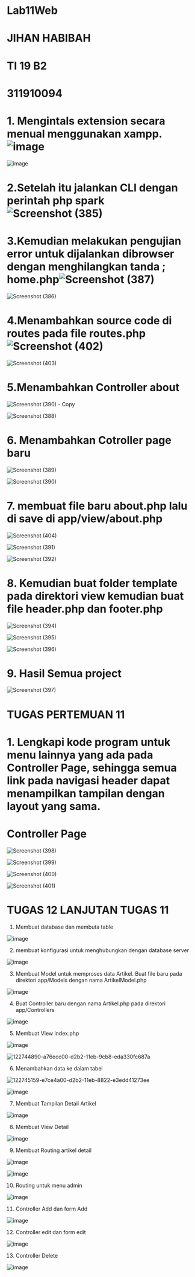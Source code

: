 # Lab11Web
# JIHAN HABIBAH
# TI 19 B2
# 311910094

# 1. Mengintals extension secara menual menggunakan xampp.![image](https://user-images.githubusercontent.com/81579730/121798714-0a78b700-cc52-11eb-8056-193908493953.png)
![image](https://user-images.githubusercontent.com/81579730/121798738-267c5880-cc52-11eb-9ca9-ee2bccb95162.png)
# 2.Setelah itu jalankan CLI dengan perintah php spark![Screenshot (385)](https://user-images.githubusercontent.com/81568032/121797336-c4b7f080-cc49-11eb-9367-6b385df76faf.png)
# 3.Kemudian melakukan pengujian error untuk dijalankan dibrowser dengan menghilangkan tanda ; home.php![Screenshot (387)](https://user-images.githubusercontent.com/81568032/121797410-3f810b80-cc4a-11eb-8a0e-eef306f0430d.png)
![Screenshot (386)](https://user-images.githubusercontent.com/81568032/121797424-50318180-cc4a-11eb-9f58-c216ecc01f09.png)
# 4.Menambahkan source code di routes pada file routes.php![Screenshot (402)](https://user-images.githubusercontent.com/81568032/121797581-46f4e480-cc4b-11eb-921f-5f9fe2d55e8a.png)
![Screenshot (403)](https://user-images.githubusercontent.com/81568032/121797584-4a886b80-cc4b-11eb-9713-22ffa78a04e6.png)
# 5.Menambahkan Controller about
![Screenshot (390) - Copy](https://user-images.githubusercontent.com/81568032/121797716-3b55ed80-cc4c-11eb-8f7c-b19945bb8a2d.png)


![Screenshot (388)](https://user-images.githubusercontent.com/81568032/121797633-b074f300-cc4b-11eb-870d-492b2e65d0c2.png)

# 6. Menambahkan Cotroller page baru
![Screenshot (389)](https://user-images.githubusercontent.com/81568032/121797734-59bbe900-cc4c-11eb-8642-56c856f9ed4a.png)

![Screenshot (390)](https://user-images.githubusercontent.com/81568032/121797737-5e809d00-cc4c-11eb-9778-e32cc0d93d36.png)

# 7. membuat file baru about.php lalu di save di app/view/about.php
![Screenshot (404)](https://user-images.githubusercontent.com/81568032/121797813-dcdd3f00-cc4c-11eb-8f0e-4f41a45f4f0c.png)

![Screenshot (391)](https://user-images.githubusercontent.com/81568032/121797841-fed6c180-cc4c-11eb-94a2-207864617de7.png)

![Screenshot (392)](https://user-images.githubusercontent.com/81568032/121797846-07c79300-cc4d-11eb-9b3b-1864a03534a2.png)

# 8. Kemudian buat folder template pada direktori view kemudian buat file header.php dan footer.php
![Screenshot (394)](https://user-images.githubusercontent.com/81568032/121797879-3f363f80-cc4d-11eb-86ac-b1d290d0ebd4.png)

![Screenshot (395)](https://user-images.githubusercontent.com/81568032/121797888-4c532e80-cc4d-11eb-9749-a116b85ae9ce.png)

![Screenshot (396)](https://user-images.githubusercontent.com/81568032/121797894-52490f80-cc4d-11eb-851c-ffca2d7a6577.png)

# 9. Hasil Semua project
![Screenshot (397)](https://user-images.githubusercontent.com/81568032/121797936-81f81780-cc4d-11eb-8ca9-bfea148c66d2.png)


# TUGAS PERTEMUAN 11

# 1. Lengkapi kode program untuk menu lainnya yang ada pada Controller Page, sehingga semua link pada navigasi header dapat menampilkan tampilan dengan layout yang sama.

# Controller Page
![Screenshot (398)](https://user-images.githubusercontent.com/81568032/121797978-d1d6de80-cc4d-11eb-9d24-95b058236d68.png)

![Screenshot (399)](https://user-images.githubusercontent.com/81568032/121797997-f632bb00-cc4d-11eb-9225-87a8c3607ebf.png)

![Screenshot (400)](https://user-images.githubusercontent.com/81568032/121798010-021e7d00-cc4e-11eb-8388-817c901971a9.png)

![Screenshot (401)](https://user-images.githubusercontent.com/81568032/121798013-0480d700-cc4e-11eb-9628-4dccad907c78.png)

# TUGAS 12 LANJUTAN TUGAS 11

1. Membuat database dan membuta table

![image](https://user-images.githubusercontent.com/81526294/122775935-d6963500-d2d4-11eb-9431-a624b6562a20.png)

2. membuat konfigurasi untuk menghubungkan dengan database server

![image](https://user-images.githubusercontent.com/81526294/122776313-2f65cd80-d2d5-11eb-8a0e-ab396dcfd748.png)

3. Membuat Model untuk memproses data Artikel. Buat file baru pada direktori app/Models dengan nama ArtikelModel.php

![image](https://user-images.githubusercontent.com/81526294/122776463-52907d00-d2d5-11eb-82a2-c06cdaec7ca7.png)

4. Buat Controller baru dengan nama Artikel.php pada direktori app/Controllers

![image](https://user-images.githubusercontent.com/81526294/122776552-676d1080-d2d5-11eb-99dd-1fa9797f9d15.png)

5. Membuat View index.php

![image](https://user-images.githubusercontent.com/81526294/122778366-2413a180-d2d7-11eb-97d0-e41e934be0da.png)

![122744890-a76ecc00-d2b2-11eb-9cb8-eda330fc687a](https://user-images.githubusercontent.com/81526294/122778746-7228a500-d2d7-11eb-8a13-15749bc5830d.png)

6. Menambahkan data ke dalam tabel

![122745159-e7ce4a00-d2b2-11eb-8822-e3edd41273ee](https://user-images.githubusercontent.com/81526294/122779178-d64b6900-d2d7-11eb-8a62-33fb181b8523.png)

![image](https://user-images.githubusercontent.com/81526294/122779521-2296a900-d2d8-11eb-8e37-492bd48f332a.png)

7. Membuat Tampilan Detail Artikel

![image](https://user-images.githubusercontent.com/81526294/122779703-4fe35700-d2d8-11eb-9038-cec1275f30f6.png)

8. Membuat View Detail

![image](https://user-images.githubusercontent.com/81526294/122779853-7bfed800-d2d8-11eb-8179-91f959395c27.png)

9. Membuat Routing artikel detail

![image](https://user-images.githubusercontent.com/81526294/122779886-83be7c80-d2d8-11eb-9542-c4a4bc8522f9.png)

![image](https://user-images.githubusercontent.com/81526294/122780056-ac467680-d2d8-11eb-83c9-5b828b7d7c4b.png)

10. Routing untuk menu admin

![image](https://user-images.githubusercontent.com/81526294/122780357-fa5b7a00-d2d8-11eb-8925-85731335383c.png)

11. Controller Add dan form Add

![image](https://user-images.githubusercontent.com/81526294/122780624-355dad80-d2d9-11eb-811e-d0ff1588e837.png)

12. Controller edit dan form edit

![image](https://user-images.githubusercontent.com/81526294/122781129-b61ca980-d2d9-11eb-9fc3-eb86f80d8bb9.png)

13. Controller Delete

![image](https://user-images.githubusercontent.com/81526294/122781271-d64c6880-d2d9-11eb-851e-0e758b848b70.png)












